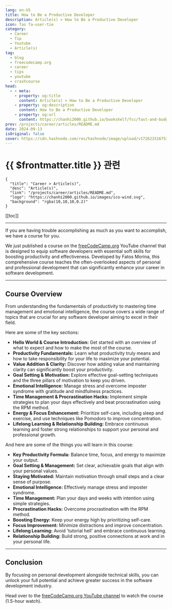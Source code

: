```yaml
---
lang: en-US
title: How to Be a Productive Developer
description: Article(s) > How to Be a Productive Developer
icon: fas fa-user-tie
category: 
  - Career
  - Tip
  - Youtube
  - Article(s)
tag: 
  - blog
  - freecodecamp.org
  - career
  - tips
  - youtube
  - crashcourse
head:
  - - meta:
    - property: og:title
      content: Article(s) > How to Be a Productive Developer
    - property: og:description
      content: How to Be a Productive Developer
    - property: og:url
      content: https://chanhi2000.github.io/bookshelf/fcc/fast-and-budget-friendly-user-research-and-testing.html
prev: /projects/career/articles/README.md
date: 2024-09-13
isOriginal: false
cover: https://cdn.hashnode.com/res/hashnode/image/upload/v1726233167534/1e4979fc-9cef-482f-b6b8-6721b290ede1.png
---
```


# {{ $frontmatter.title }} 관련

```component VPCard
{
  "title": "Career > Article(s)",
  "desc": "Article(s)",
  "link": "/projects/career/articles/README.md",
  "logo": "https://chanhi2000.github.io/images/ico-wind.svg",
  "background": "rgba(10,10,10,0.2)"
}
```

[[toc]]

---

<SiteInfo
  name="How to Be a Productive Developer"
  desc="If you are having trouble accomplishing as much as you want to accomplish, we have a course for you. We just published a course on the freeCodeCamp.org YouTube channel that is designed to equip software developers with essential soft skills for boost..."
  url="https://freecodecamp.org/news/how-to-be-a-productive-developer/"
  logo="https://freecodecamp.org/favicon.ico"
  preview="https://cdn.hashnode.com/res/hashnode/image/upload/v1726233167534/1e4979fc-9cef-482f-b6b8-6721b290ede1.png"/>

If you are having trouble accomplishing as much as you want to accomplish, we have a course for you.

We just published a course on the [<FontIcon icon="fa-brands fa-free-code-camp"/>freeCodeCamp.org](http://freeCodeCamp.org) YouTube channel that is designed to equip software developers with essential soft skills for boosting productivity and effectiveness. Developed by Fatos Morina, this comprehensive course teaches the often-overlooked aspects of personal and professional development that can significantly enhance your career in software development.

---

## Course Overview

From understanding the fundamentals of productivity to mastering time management and emotional intelligence, the course covers a wide range of topics that are crucial for any software developer aiming to excel in their field.

Here are some of the key sections:

- **Hello World & Course Introduction:** Get started with an overview of what to expect and how to make the most of the course.
- **Productivity Fundamentals:** Learn what productivity truly means and how to take responsibility for your life to maximize your potential.
- **Value Addition & Clarity:** Discover how adding value and maintaining clarity can significantly boost your productivity.
- **Goal Setting & Motivation:** Explore effective goal-setting techniques and the three pillars of motivation to keep you driven.
- **Emotional Intelligence:** Manage stress and overcome imposter syndrome with gratitude and mindfulness practices.
- **Time Management & Procrastination Hacks:** Implement simple strategies to plan your days effectively and beat procrastination using the RPM method.
- **Energy & Focus Enhancement:** Prioritize self-care, including sleep and exercise, and use techniques like Pomodoro to improve concentration.
- **Lifelong Learning & Relationship Building:** Embrace continuous learning and foster strong relationships to support your personal and professional growth.

And here are some of the things you will learn in this course:

- **Key Productivity Formula:** Balance time, focus, and energy to maximize your output.
- **Goal Setting & Management:** Set clear, achievable goals that align with your personal values.
- **Staying Motivated:** Maintain motivation through small steps and a clear sense of purpose.
- **Emotional Intelligence:** Effectively manage stress and imposter syndrome.
- **Time Management:** Plan your days and weeks with intention using simple strategies.
- **Procrastination Hacks:** Overcome procrastination with the RPM method.
- **Boosting Energy:** Keep your energy high by prioritizing self-care.
- **Focus Improvement:** Minimize distractions and improve concentration.
- **Lifelong Learning:** Avoid 'tutorial hell' and embrace continuous learning.
- **Relationship Building:** Build strong, positive connections at work and in your personal life.

---

## Conclusion

By focusing on personal development alongside technical skills, you can unlock your full potential and achieve greater success in the software development industry.

Head over to the [<FontIcon icon="fa-brands fa-youtube"/>freeCodeCamp.org YouTube channel](https://youtu.be/C_jQahOnGUU) to watch the course (1.5-hour watch).

<VidStack src="youtube/C_jQahOnGUU" />

